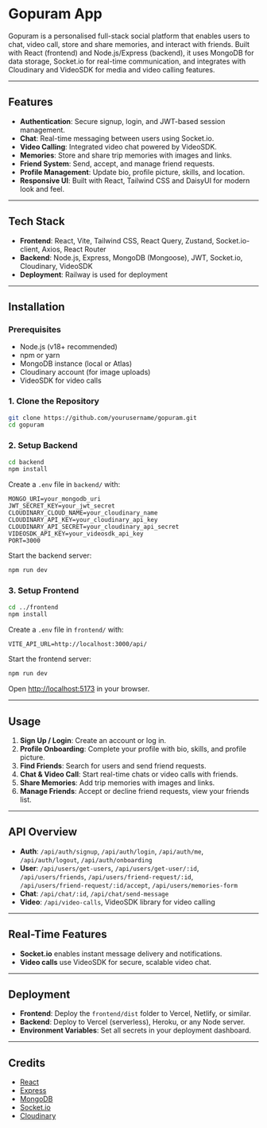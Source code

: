 # Gopuram App

Gopuram is a personalised full-stack social platform that enables users to chat, video call, store and share memories, and interact with friends. Built with React (frontend) and Node.js/Express (backend), it uses MongoDB for data storage, Socket.io for real-time communication, and integrates with Cloudinary and VideoSDK for media and video calling features.

---

## Features

- **Authentication**: Secure signup, login, and JWT-based session management.
- **Chat**: Real-time messaging between users using Socket.io.
- **Video Calling**: Integrated video chat powered by VideoSDK.
- **Memories**: Store and share trip memories with images and links.
- **Friend System**: Send, accept, and manage friend requests.
- **Profile Management**: Update bio, profile picture, skills, and location.
- **Responsive UI**: Built with React, Tailwind CSS and DaisyUI for modern look and feel.

---

## Tech Stack

- **Frontend**: React, Vite, Tailwind CSS, React Query, Zustand, Socket.io-client, Axios, React Router
- **Backend**: Node.js, Express, MongoDB (Mongoose), JWT, Socket.io, Cloudinary, VideoSDK
- **Deployment**: Railway is used for deployment

---

## Installation

### Prerequisites

- Node.js (v18+ recommended)
- npm or yarn
- MongoDB instance (local or Atlas)
- Cloudinary account (for image uploads)
- VideoSDK for video calls

### 1. Clone the Repository

```sh
git clone https://github.com/yourusername/gopuram.git
cd gopuram
```

### 2. Setup Backend

```sh
cd backend
npm install
```

Create a `.env` file in `backend/` with:

```
MONGO_URI=your_mongodb_uri
JWT_SECRET_KEY=your_jwt_secret
CLOUDINARY_CLOUD_NAME=your_cloudinary_name
CLOUDINARY_API_KEY=your_cloudinary_api_key
CLOUDINARY_API_SECRET=your_cloudinary_api_secret
VIDEOSDK_API_KEY=your_videosdk_api_key
PORT=3000
```

Start the backend server:

```sh
npm run dev
```

### 3. Setup Frontend

```sh
cd ../frontend
npm install
```

Create a `.env` file in `frontend/` with:

```
VITE_API_URL=http://localhost:3000/api/
```

Start the frontend server:

```sh
npm run dev
```

Open [http://localhost:5173](http://localhost:5173) in your browser.

---

## Usage

1. **Sign Up / Login**: Create an account or log in.
2. **Profile Onboarding**: Complete your profile with bio, skills, and profile picture.
3. **Find Friends**: Search for users and send friend requests.
4. **Chat & Video Call**: Start real-time chats or video calls with friends.
5. **Share Memories**: Add trip memories with images and links.
6. **Manage Friends**: Accept or decline friend requests, view your friends list.

---

## API Overview

- **Auth**: `/api/auth/signup`, `/api/auth/login`, `/api/auth/me`, `/api/auth/logout`, `/api/auth/onboarding`
- **User**: `/api/users/get-users`, `/api/users/get-user/:id`, `/api/users/friends`, `/api/users/friend-request/:id`, `/api/users/friend-request/:id/accept`, `/api/users/memories-form`
- **Chat**: `/api/chat/:id`, `/api/chat/send-message`
- **Video**: `/api/video-calls`, VideoSDK library for video calling

---

## Real-Time Features

- **Socket.io** enables instant message delivery and notifications.
- **Video calls** use VideoSDK for secure, scalable video chat.

---

## Deployment

- **Frontend**: Deploy the `frontend/dist` folder to Vercel, Netlify, or similar.
- **Backend**: Deploy to Vercel (serverless), Heroku, or any Node server.
- **Environment Variables**: Set all secrets in your deployment dashboard.

---

## Credits

- [React](https://react.dev/)
- [Express](https://expressjs.com/)
- [MongoDB](https://mongodb.com/)
- [Socket.io](https://socket.io/)
- [Cloudinary](https://cloudinary.com/)
